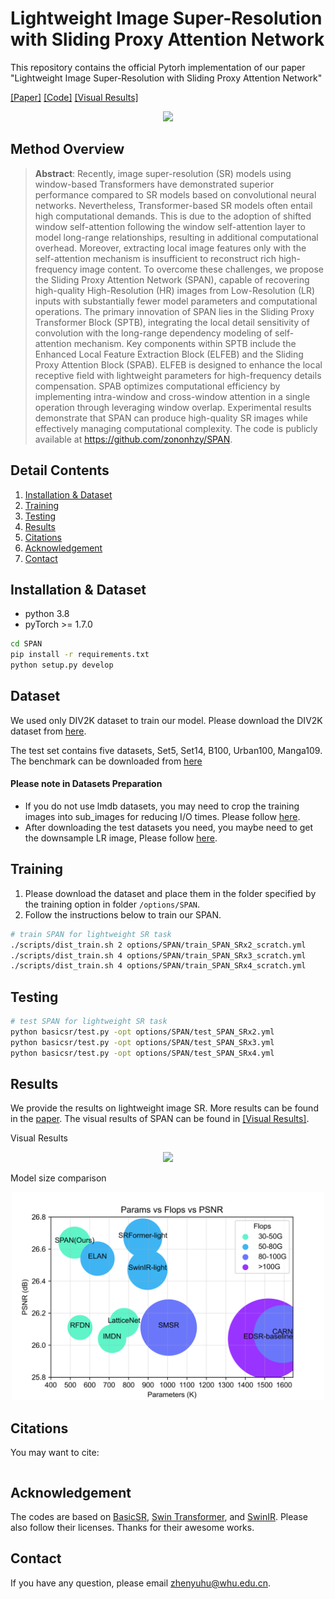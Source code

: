# Lightweight Image Super-Resolution with Sliding Proxy Attention Network
This repository contains the official Pytorh implementation of our paper "Lightweight Image Super-Resolution with Sliding Proxy Attention Network"

[\[Paper\]]() [\[Code\]](https://github.com/zononhzy/SPAN) [\[Visual Results\]](https://drive.google.com/drive/folders/14btsx-8pATtiUQPzWCQolKOLAVIH3cR2?usp=drive_link) 

<p align="center">
  <img width="500" src="./imgs/comapre.png">
</p>


## Method Overview
<!-- <p align="center"> <img width="1000" src="figs/simple_compare.png"> </p> -->

> <b>Abstract</b>: Recently, image super-resolution (SR) models using window-based Transformers have demonstrated superior performance compared to SR models based on convolutional neural networks. Nevertheless, Transformer-based SR models often entail high computational demands. This is due to the adoption of shifted window self-attention following the window self-attention layer to model long-range relationships, resulting in additional computational overhead. Moreover, extracting local image features only with the self-attention mechanism is insufficient to reconstruct rich high-frequency image content. To overcome these challenges, we propose the Sliding Proxy Attention Network (SPAN), capable of recovering high-quality High-Resolution (HR) images from Low-Resolution (LR) inputs with substantially fewer model parameters and computational operations. The primary innovation of SPAN lies in the Sliding Proxy Transformer Block (SPTB), integrating the local detail sensitivity of convolution with the long-range dependency modeling of self-attention mechanism. Key components within SPTB include the Enhanced Local Feature Extraction Block (ELFEB) and the Sliding Proxy Attention Block (SPAB). ELFEB is designed to enhance the local receptive field with lightweight parameters for high-frequency details compensation. SPAB optimizes computational efficiency by implementing intra-window and cross-window attention in a single operation through leveraging window overlap. Experimental results demonstrate that SPAN can produce high-quality SR images while effectively managing computational complexity. The code is publicly available at https://github.com/zononhzy/SPAN.

## Detail Contents
1. [Installation & Dataset](#installation--dataset)
2. [Training](#training)
3. [Testing](#testing)
4. [Results](#results)
5. [Citations](#citations)
6. [Acknowledgement](#acknowledgement)
7. [Contact](#contact)

## Installation & Dataset
- python 3.8
- pyTorch >= 1.7.0

```bash
cd SPAN
pip install -r requirements.txt
python setup.py develop
```

## Dataset
We used only DIV2K dataset to train our model. Please download the DIV2K dataset from [here](https://cv.snu.ac.kr/research/EDSR/DIV2K.tar).

The test set contains five datasets, Set5, Set14, B100, Urban100, Manga109. The benchmark can be downloaded from [here](https://drive.google.com/drive/folders/1xyiuTr6ga6ni-yfTP7kyPHRmfBakWovo)

#### Please note in Datasets Preparation
* If you do not use lmdb datasets, you may need to crop the training images into sub_images for reducing I/O times. Please follow [here](https://github.com/XPixelGroup/BasicSR/blob/master/docs/DatasetPreparation.md#DIV2K).
* After downloading the test datasets you need, you maybe need to get the downsample LR image, Please follow [here](https://github.com/yulunzhang/RCAN#the-whole-test-pipeline).


## Training
1. Please download the dataset and place them in the folder specified by the training option in folder `/options/SPAN`.
2. Follow the instructions below to train our SPAN.

```bash
# train SPAN for lightweight SR task
./scripts/dist_train.sh 2 options/SPAN/train_SPAN_SRx2_scratch.yml
./scripts/dist_train.sh 4 options/SPAN/train_SPAN_SRx3_scratch.yml
./scripts/dist_train.sh 4 options/SPAN/train_SPAN_SRx4_scratch.yml
```

## Testing
```bash
# test SPAN for lightweight SR task
python basicsr/test.py -opt options/SPAN/test_SPAN_SRx2.yml
python basicsr/test.py -opt options/SPAN/test_SPAN_SRx3.yml
python basicsr/test.py -opt options/SPAN/test_SPAN_SRx4.yml
```

## Results
<a id="result"></a>
We provide the results on lightweight image SR. More results can be found in the [paper](). The visual results of SPAN can be found in [\[Visual Results\]](https://drive.google.com/drive/folders/14btsx-8pATtiUQPzWCQolKOLAVIH3cR2?usp=drive_link).

Visual Results

<p align="center">
  <img width="500" src="./imgs/comapre.png">
</p>

Model size comparison

<p align="center">
  <img width="500" src="./imgs/computation.png">
</p>

## Citations
You may want to cite:
```
```

## Acknowledgement
The codes are based on  [BasicSR](https://github.com/XPixelGroup/BasicSR), [Swin Transformer](https://github.com/microsoft/Swin-Transformer), and [SwinIR](https://github.com/JingyunLiang/SwinIR). Please also follow their licenses. Thanks for their awesome works.

## Contact
If you have any question, please email zhenyuhu@whu.edu.cn.
